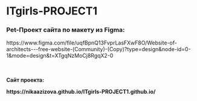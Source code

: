 # ITgirls-PROJECT1

<h3><strong>Pet-Проект сайта по макету из Figma: </strong></h3>

<p>https://www.figma.com/file/uqfBpnQ13FvprLasFXwF8O/Website-of-architects---free-website-(Community)-(Copy)?type=design&node-id=0-1&mode=design&t=XTgqNzMoCj8RgqX2-0</p>
<br>
<br>
<div><strong>Сайт проекта: <strong>
<p>https://nikaazizova.github.io/ITgirls-PROJECT1.github.io/</p>
</div>
<br>
